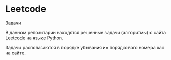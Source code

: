 # Leetcode

[Задачи](https://github.com/yaricon/Leetcode/blob/main/Решенные%20задачи.ipynb)

В данном репозитарии находятся решенные задачи (алгоритмы) с сайта Leetcode на языке Python.

Задачи располагаются в порядке убывания их порядкового номера как на сайте.
